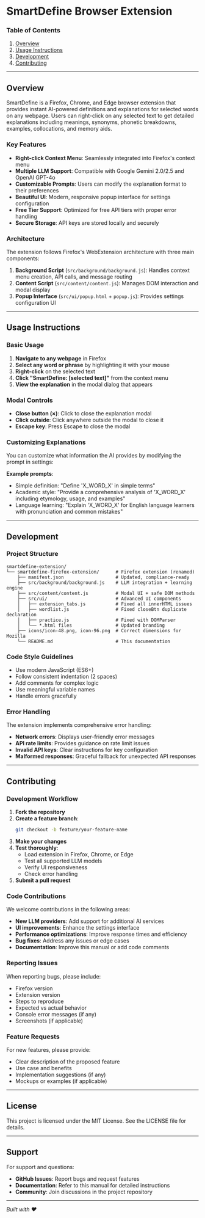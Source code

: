 # SmartDefine Browser Extension

### Table of Contents

1. [Overview](#overview)
2. [Usage Instructions](#usage-instructions)
3. [Development](#development)
4. [Contributing](#contributing)

---

## Overview

SmartDefine is a Firefox, Chrome, and Edge browser extension that provides instant AI-powered definitions and explanations for selected words on any webpage. Users can right-click on any selected text to get detailed explanations including meanings, synonyms, phonetic breakdowns, examples, collocations, and memory aids.

### Key Features

- **Right-click Context Menu**: Seamlessly integrated into Firefox's context menu
- **Multiple LLM Support**: Compatible with Google Gemini 2.0/2.5 and OpenAI GPT-4o
- **Customizable Prompts**: Users can modify the explanation format to their preferences
- **Beautiful UI**: Modern, responsive popup interface for settings configuration
- **Free Tier Support**: Optimized for free API tiers with proper error handling
- **Secure Storage**: API keys are stored locally and securely

### Architecture

The extension follows Firefox's WebExtension architecture with three main components:

1. **Background Script** (`src/background/background.js`): Handles context menu creation, API calls, and message routing
2. **Content Script** (`src/content/content.js`): Manages DOM interaction and modal display
3. **Popup Interface** (`src/ui/popup.html` + `popup.js`): Provides settings configuration UI

---

## Usage Instructions

### Basic Usage

1. **Navigate to any webpage** in Firefox
2. **Select any word or phrase** by highlighting it with your mouse
3. **Right-click** on the selected text
4. **Click "SmartDefine: [selected text]"** from the context menu
5. **View the explanation** in the modal dialog that appears

### Modal Controls

- **Close button (×)**: Click to close the explanation modal
- **Click outside**: Click anywhere outside the modal to close it
- **Escape key**: Press Escape to close the modal

### Customizing Explanations

You can customize what information the AI provides by modifying the prompt in settings:

**Example prompts**:
- Simple definition: "Define 'X_WORD_X' in simple terms"
- Academic style: "Provide a comprehensive analysis of 'X_WORD_X' including etymology, usage, and examples"
- Language learning: "Explain 'X_WORD_X' for English language learners with pronunciation and common mistakes"

---

## Development

### Project Structure

```
smartdefine-extension/
└── smartdefine-firefox-extension/      # Firefox extension (renamed) 
    ├── manifest.json                   # Updated, compliance-ready
    ├── src/background/background.js    # LLM integration + learning engine
    ├── src/content/content.js          # Modal UI + safe DOM methods
    ├── src/ui/                         # Advanced UI components
    │   ├── extension_tabs.js           # Fixed all innerHTML issues
    │   ├── wordlist.js                 # Fixed closeBtn duplicate declaration  
    │   ├── practice.js                 # Fixed with DOMParser
    │   └── *.html files                # Updated branding
    ├── icons/icon-48.png, icon-96.png  # Correct dimensions for Mozilla
    └── README.md                       # This documentation
```

### Code Style Guidelines

- Use modern JavaScript (ES6+)
- Follow consistent indentation (2 spaces)
- Add comments for complex logic
- Use meaningful variable names
- Handle errors gracefully

### Error Handling

The extension implements comprehensive error handling:

- **Network errors**: Displays user-friendly error messages
- **API rate limits**: Provides guidance on rate limit issues
- **Invalid API keys**: Clear instructions for key configuration
- **Malformed responses**: Graceful fallback for unexpected API responses

---

## Contributing

### Development Workflow

1. **Fork the repository**
2. **Create a feature branch**:
   ```bash
   git checkout -b feature/your-feature-name
   ```
3. **Make your changes**
4. **Test thoroughly**:
   - Load extension in Firefox, Chrome, or Edge
   - Test all supported LLM models
   - Verify UI responsiveness
   - Check error handling
5. **Submit a pull request**

### Code Contributions

We welcome contributions in the following areas:

- **New LLM providers**: Add support for additional AI services
- **UI improvements**: Enhance the settings interface
- **Performance optimizations**: Improve response times and efficiency
- **Bug fixes**: Address any issues or edge cases
- **Documentation**: Improve this manual or add code comments

### Reporting Issues

When reporting bugs, please include:

- Firefox version
- Extension version
- Steps to reproduce
- Expected vs actual behavior
- Console error messages (if any)
- Screenshots (if applicable)

### Feature Requests

For new features, please provide:

- Clear description of the proposed feature
- Use case and benefits
- Implementation suggestions (if any)
- Mockups or examples (if applicable)

---

## License

This project is licensed under the MIT License. See the LICENSE file for details.

---

## Support

For support and questions:

- **GitHub Issues**: Report bugs and request features
- **Documentation**: Refer to this manual for detailed instructions
- **Community**: Join discussions in the project repository

---

*Built with ❤️*

